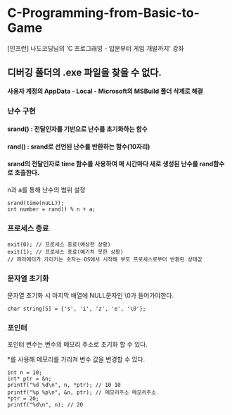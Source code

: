 # C-Programming-from-Basic-to-Game
[인프런] 나도코딩님의 'C 프로그래밍 - 입문부터 게임 개발까지' 강좌

## 디버깅 폴더의 .exe 파일을 찾을 수 없다.
**사용자 계정의 AppData - Local - Microsoft의 MSBuild 폴더 삭제로 해결**



### 난수 구현

#### srand() : 전달인자를 기반으로 난수를 초기화하는 함수

#### rand() : srand로 선언된 난수를 반환하는 함수(10자리)

#### srand의 전달인자로 time 함수를 사용하여 매 시간마다 새로 생성된 난수를 rand함수로 호출한다. 

n과 a를 통해 난수의 범위 설정

```
srand(time(nuLL));
int number = rand() % n + a;
```



### 프로세스 종료

```
exit(0); // 프로세스 종료(예상한 상황)
exit(1); // 프로세스 종료(예기치 못한 상황)
// 파라메터가 가리키는 숫자는 OS에서 시작해 부모 프로세스로부터 반환된 상태값
```



### 문자열 초기화

문자열 초기화 시 마지막 배열에 NULL문자인 \0가 들어가야한다.

```
char string[5] = {'s', 'i', 'z', 'e', '\0'};
```



### 포인터

포인터 변수는 변수의 메모리 주소로 초기화 할 수 있다. 

*를 사용해 메모리를 가리켜 변수 값을  변경할 수 있다.

```
int n = 10;
int* ptr = &n;
printf("%d %d\n", n, *ptr); // 10 10
printf("%p %p\n", &n, ptr); // 메모리주소 메모리주소
*ptr = 20;
printf("%d\n", n); // 20
```

